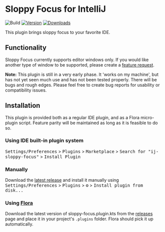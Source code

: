 # Sloppy Focus for IntelliJ

![Build](https://github.com/jwillebrands/ij-sloppy-focus/workflows/Build/badge.svg)
[![Version](https://img.shields.io/jetbrains/plugin/v/19733.svg)](https://plugins.jetbrains.com/plugin/19733)
[![Downloads](https://img.shields.io/jetbrains/plugin/d/19733.svg)](https://plugins.jetbrains.com/plugin/19733)

<!-- Plugin description -->
This plugin brings sloppy focus to your favorite IDE.
<!-- Plugin description end -->

## Functionality

Sloppy Focus currently supports editor windows only. If you would like another type of window to be supported, please create
a [feature request](https://github.com/jwillebrands/ij-sloppy-focus/issues).

**Note:** This plugin is still in a very early phase. It 'works on my machine', but has not yet seen much use and has not been
tested properly. There will be bugs and rough edges. Please feel free to create bug reports for usability or compatibility issues.

## Installation

This plugin is provided both as a regular IDE plugin, and as a Flora micro-plugin script.
Feature parity will be maintained as long as it is feasible to do so.

### Using IDE built-in plugin system

<kbd>Settings/Preferences</kbd> > <kbd>Plugins</kbd> > <kbd>Marketplace</kbd> > <kbd>Search for "ij-sloppy-focus"</kbd> >
<kbd>Install Plugin</kbd>

### Manually

Download the [latest release](https://github.com/jwillebrands/ij-sloppy-focus/releases/latest) and install it manually using
<kbd>Settings/Preferences</kbd> > <kbd>Plugins</kbd> > <kbd>⚙️</kbd> > <kbd>Install plugin from disk...</kbd>

### Using [Flora](https://plugins.jetbrains.com/plugin/17669-flora-beta-/)

Download the latest version of sloppy-focus.plugin.kts from
the [releases](https://github.com/jwillebrands/ij-sloppy-focus/releases/latest) page and place it in your project's `.plugins`
folder. Flora should pick it up automatically.

